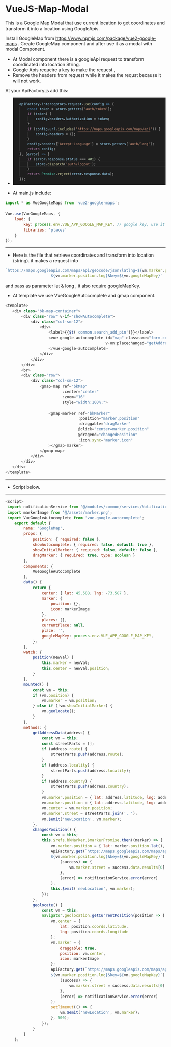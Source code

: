 # VueJS-Map-Modal
This is a Google Map Modal that use current location to get coordinates and transform it into a location using GoogleApis.

Install GoogleMap from https://www.npmjs.com/package/vue2-google-maps .
Create GoogleMap component and after use it as a modal with modal Component. 

- At Modal component there is a googleApi request to transform coordinated into location String. 
- Google Apis requeire a key to make the request , 
- Remove the headers from request while it makes the requst because it will not work.


At your ApiFactory.js add this:
- ![alt text](https://github.com/dhimiterbundo/VueJS-Map-Modal/blob/master/Screenshot%202018-12-10%20at%2014.36.59.png)

- At main.js include: 
``` javascript
import * as VueGoogleMaps from 'vue2-google-maps';

Vue.use(VueGoogleMaps, {
    load: {
        key: process.env.VUE_APP_GOOGLE_MAP_KEY, // google key, use it as a constant ..
        libraries: 'places'
    }
});
```
---
* Here is the file that retrieve coordinates and transform into location (string).
it makes a request into
```javascript
`https://maps.googleapis.com/maps/api/geocode/json?latlng=${vm.marker.position.lat},
                    ${vm.marker.position.lng}&key=${vm.googleMapKey}`
 ```
 and pass as parameter lat & long , it also require googleMapKey.
 
 * At template we use VueGoogleAutocomplete and gmap component.
 ``` javascript
 <template>
    <div class="bk-map-container">
        <div class="row" v-if="showAutocomplete">
            <div class="col-sm-12">
                <div>
                    <label>{{$t('common.search_add_pin')}}</label>
                    <vue-google-autocomplete id="map" classname="form-control"
                                             v-on:placechanged="getAddressData">
                    </vue-google-autocomplete>
                </div>
            </div>
        </div>
        <br>
        <div class="row">
            <div class="col-sm-12">
                <gmap-map ref="bkMap"
                          :center="center"
                          :zoom="16"
                          style="width:100%;">

                    <gmap-marker ref="bkMarker"
                                 :position="marker.position"
                                 :draggable="dragMarker"
                                 @click="center=marker.position"
                                 @dragend="changedPosition"
                                 :icon.sync="marker.icon"
                    ></gmap-marker>
                </gmap-map>
            </div>
        </div>
    </div>
</template>
 ```
---

* Script below.

---
```javascript
<script>
 import notificationService from '@/modules/common/services/NotificationService';
 import markerImage from '@/assets/marker.png';
 import VueGoogleAutocomplete from 'vue-google-autocomplete';
    export default {
        name: 'GoogleMap',
        props: {
            position: { required: false },
            showAutocomplete: { required: false, default: true },
            showInitialMarker: { required: false, default: false },
            dragMarker: { required: true, type: Boolean }
        },
        components: {
            VueGoogleAutocomplete
        },
        data() {
            return {
                center: { lat: 45.508, lng: -73.587 },
                marker: {
                    position: {},
                    icon: markerImage
                },
                places: [],
                currentPlace: null,
                place: '',
                googleMapKey: process.env.VUE_APP_GOOGLE_MAP_KEY,
            };
        },
        watch: {
            position(newVal) {
                this.marker = newVal;
                this.center = newVal.position;
            }
        },
        mounted() {
            const vm = this;
            if (vm.position) {
                vm.marker = vm.position;
            } else if (!vm.showInitialMarker) {
                vm.geolocate();
            }
        },
        methods: {
            getAddressData(address) {
                const vm = this;
                const streetParts = [];
                if (address.route) {
                    streetParts.push(address.route);
                }
                if (address.locality) {
                    streetParts.push(address.locality);
                }
                if (address.country) {
                    streetParts.push(address.country);
                }
                vm.marker.position = { lat: address.latitude, lng: address.longitude };
                vm.marker.position = { lat: address.latitude, lng: address.longitude };
                vm.center = vm.marker.position;
                vm.marker.street = streetParts.join(', ');
                vm.$emit('newLocation', vm.marker);
            },
            changedPosition() {
                const vm = this;
                this.$refs.bkMarker.$markerPromise.then((marker) => {
                    vm.marker.position = { lat: marker.position.lat(), lng: marker.position.lng() };
                    ApiFactory.get(`https://maps.googleapis.com/maps/api/geocode/json?latlng=${vm.marker.position.lat},
                    ${vm.marker.position.lng}&key=${vm.googleMapKey}`).then(
                        (success) => {
                            vm.marker.street = success.data.results[0].formatted_address;
                        },
                        (error) => notificationService.error(error)
                    );
                    this.$emit('newLocation', vm.marker);
                });
            },
            geolocate() {
                const vm = this;
                navigator.geolocation.getCurrentPosition(position => {
                    vm.center = {
                        lat: position.coords.latitude,
                        lng: position.coords.longitude
                    };
                    vm.marker = {
                        draggable: true,
                        position: vm.center,
                        icon: markerImage
                    };
                    ApiFactory.get(`https://maps.googleapis.com/maps/api/geocode/json?latlng=${vm.marker.position.lat},
                    ${vm.marker.position.lng}&key=${vm.googleMapKey}`).then(
                        (success) => {
                            vm.marker.street = success.data.results[0].formatted_address;
                        },
                        (error) => notificationService.error(error)
                    );
                    setTimeout(() => {
                        vm.$emit('newLocation', vm.marker);
                    }, 500);
                });
            }
        }
    };



